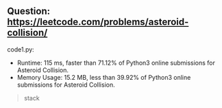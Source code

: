 ## Question: https://leetcode.com/problems/asteroid-collision/

code1.py:
* Runtime: 115 ms, faster than 71.12% of Python3 online submissions for Asteroid Collision.
* Memory Usage: 15.2 MB, less than 39.92% of Python3 online submissions for Asteroid Collision.
> stack